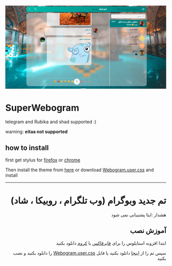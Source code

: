 ![screenshot](https://raw.githubusercontent.com/mimsadAlef/SuperWebogram/main/screenshot.png)

# SuperWebogram
telegram and Rubika and shad supported :)

warning: **eitaa not supported**

## how to install

first get stylus for [firefox](https://addons.mozilla.org/en-US/firefox/addon/styl-us/) or [chrome](https://chrome.google.com/webstore/detail/stylus/clngdbkpkpeebahjckkjfobafhncgmne) 

Then install the theme from [here](https://userstyles.world/style/1375) or download [Webogram.user.css](https://raw.githubusercontent.com/mimsadAlef/SuperWebogram/main/SuperWebogram.user.css) and install

---

<div dir='rtl' align='right'>

# تم جدید وبوگرام (وب تلگرام ، روبیکا ، شاد)

هشدار :ایتا پشتیبانی نمی شود

## آموزش نصب

ابتدا افزونه استایلوس را برای [فایرفاکس](https://addons.mozilla.org/en-US/firefox/addon/styl-us/) یا [کروم](https://chrome.google.com/webstore/detail/stylus/clngdbkpkpeebahjckkjfobafhncgmne) دانلود بکنید

سپس تم را از [اینجا](https://userstyles.world/style/1375) دانلود بکنید یا فایل [Webogram.user.css](https://raw.githubusercontent.com/mimsadAlef/SuperWebogram/main/SuperWebogram.user.css) را دانلود بکنید و نصب بکنید

</div>
